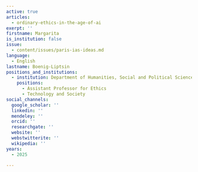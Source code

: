```yaml
---
active: true
articles:
  - ordinary-ethics-in-the-age-of-ai
exerpt: ''
firstname: Margarita
is_institution: false
issue:
  - content/issues/paris-ias-ideas.md
language:
  - English
lastname: Boenig-Liptsin
positions_and_institutions:
  - institution: Department of Humanities, Social and Political Sciences ETH Zürich
    positions:
      - Assistant Professor for Ethics
      - Technology and Society
social_channels:
  google_scholar: ''
  linkedin: ''
  mendeley: ''
  orcid: ''
  researchgate: ''
  website: ''
  webstwitterite: ''
  wikipedia: ''
years:
  - 2025

---
```

